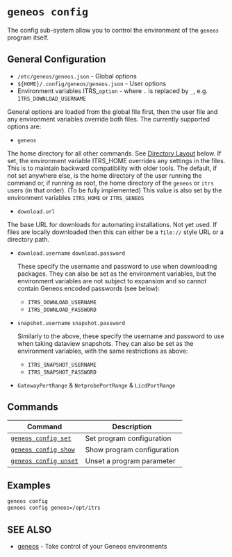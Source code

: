 # `geneos config`

The config sub-system allow you to control the environment of the `geneos` program itself.

## General Configuration

* `/etc/geneos/geneos.json` - Global options
* `${HOME}/.config/geneos/geneos.json` - User options
* Environment variables ITRS_`option` - where `.` is replaced by `_`, e.g. `ITRS_DOWNLOAD_USERNAME`

General options are loaded from the global file first, then the user file and any environment variables override both files. The currently supported options are:

* `geneos`

The home directory for all other commands. See [Directory Layout](#directory-layout) below. If set, the environment variable ITRS_HOME overrides any settings in the files. This is to maintain backward compatibility with older tools. The default, if not set anywhere else, is the home directory of the user running the command or, if running as root, the home directory of the `geneos` or `itrs` users (in that order). (To be fully implemented) This value is also set by the environment variables `ITRS_HOME` or `ITRS_GENEOS`

* `download.url`

The base URL for downloads for automating installations. Not yet used. If files are locally downloaded then this can either be a `file://` style URL or a directory path.

* `download.username` `download.password`

  These specify the username and password to use when downloading packages. They can also be set as the environment variables, but the environment variables are not subject to expansion and so cannot contain Geneos encoded passwords (see below):

  * `ITRS_DOWNLOAD_USERNAME`
  * `ITRS_DOWNLOAD_PASSWORD`

* `snapshot.username` `snapshot.password`

  Similarly to the above, these specify the username and password to use when taking dataview snapshots. They can also be set as the environment variables, with the same restrictions as above:

  * `ITRS_SNAPSHOT_USERNAME`
  * `ITRS_SNAPSHOT_PASSWORD`

* `GatewayPortRange` & `NetprobePortRange` & `LicdPortRange`



## Commands

| Command | Description |
|-------|-------|
| [`geneos config set`](geneos_config_set.md)	 | Set program configuration |
| [`geneos config show`](geneos_config_show.md)	 | Show program configuration |
| [`geneos config unset`](geneos_config_unset.md)	 | Unset a program parameter |

## Examples

```bash
geneos config
geneos config geneos=/opt/itrs

```

## SEE ALSO

* [geneos](geneos.md)	 - Take control of your Geneos environments

